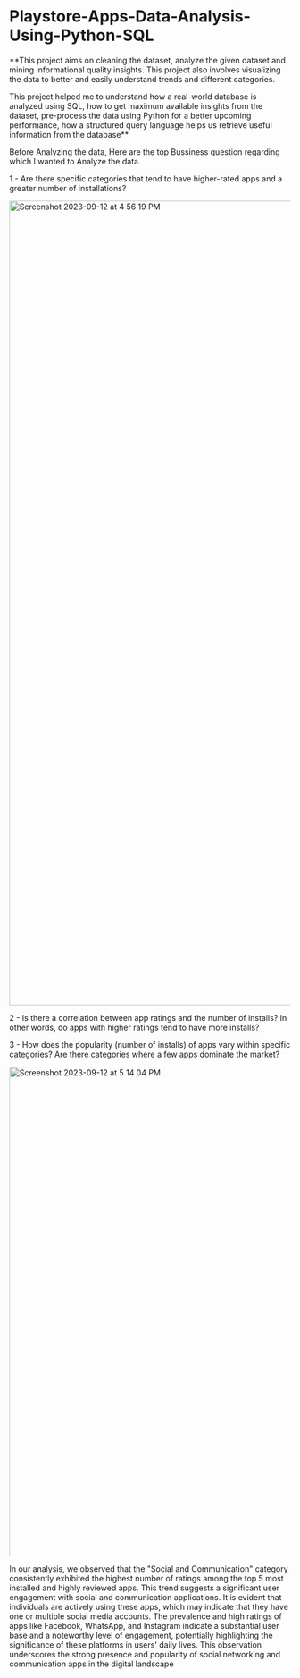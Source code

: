 # Playstore-Apps-Data-Analysis-Using-Python-SQL

**This project aims on cleaning the dataset, analyze the given dataset and mining informational quality insights. This project also involves visualizing the data to better and easily understand trends and different categories.

This project helped me to understand how a real-world database is analyzed using SQL, how to get maximum available insights from the dataset, pre-process the data using Python for a better upcoming performance, how a structured query language helps us retrieve useful information from the database**


Before Analyzing the data, Here are the top Bussiness question regarding which I wanted to Analyze the data. 

1 - Are there specific categories that tend to have higher-rated apps and a greater number of installations?

<img width="1440" alt="Screenshot 2023-09-12 at 4 56 19 PM" src="https://github.com/himanithakker/Playstore-Apps-Data-Analysis-Using-Python-SQL/assets/64628964/7620a89f-de1d-4870-9ff8-c366f3419d41">

2 - Is there a correlation between app ratings and the number of installs? In other words, do apps with higher ratings tend to have more installs?



3 - How does the popularity (number of installs) of apps vary within specific categories? Are there categories where a few apps dominate the market?

<img width="876" alt="Screenshot 2023-09-12 at 5 14 04 PM" src="https://github.com/himanithakker/Playstore-Apps-Data-Analysis-Using-Python-SQL/assets/64628964/72a8bc3a-86de-40aa-ab6f-d352cc171891">

In our analysis, we observed that the "Social and Communication" category consistently exhibited the highest number of ratings among the top 5 most installed and highly reviewed apps. This trend suggests a significant user engagement with social and communication applications. It is evident that individuals are actively using these apps, which may indicate that they have one or multiple social media accounts. The prevalence and high ratings of apps like Facebook, WhatsApp, and Instagram indicate a substantial user base and a noteworthy level of engagement, potentially highlighting the significance of these platforms in users' daily lives. This observation underscores the strong presence and popularity of social networking and communication apps in the digital landscape
